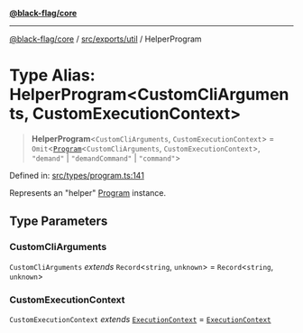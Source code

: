 [**@black-flag/core**](../../../../README.md)

***

[@black-flag/core](../../../../README.md) / [src/exports/util](../README.md) / HelperProgram

# Type Alias: HelperProgram\<CustomCliArguments, CustomExecutionContext\>

> **HelperProgram**\<`CustomCliArguments`, `CustomExecutionContext`\> = `Omit`\<[`Program`](Program.md)\<`CustomCliArguments`, `CustomExecutionContext`\>, `"demand"` \| `"demandCommand"` \| `"command"`\>

Defined in: [src/types/program.ts:141](https://github.com/Xunnamius/black-flag/blob/8d031666f2b06def50a0b12d4e86a7961a49e69d/src/types/program.ts#L141)

Represents an "helper" [Program](Program.md) instance.

## Type Parameters

### CustomCliArguments

`CustomCliArguments` *extends* `Record`\<`string`, `unknown`\> = `Record`\<`string`, `unknown`\>

### CustomExecutionContext

`CustomExecutionContext` *extends* [`ExecutionContext`](ExecutionContext.md) = [`ExecutionContext`](ExecutionContext.md)
